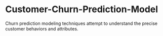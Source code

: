 # Customer-Churn-Prediction-Model
Churn prediction modeling techniques attempt to understand the precise customer behaviors and attributes.
